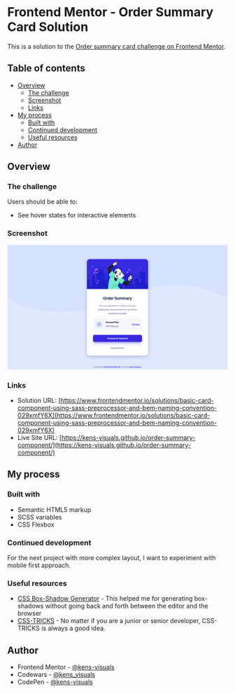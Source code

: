 # Frontend Mentor - Order Summary Card Solution

This is a solution to the [Order summary card challenge on Frontend Mentor](https://www.frontendmentor.io/challenges/order-summary-component-QlPmajDUj).

## Table of contents

- [Overview](#overview)
  - [The challenge](#the-challenge)
  - [Screenshot](#screenshot)
  - [Links](#links)
- [My process](#my-process)
  - [Built with](#built-with)
  - [Continued development](#continued-development)
  - [Useful resources](#useful-resources)
- [Author](#author)

## Overview

### The challenge

Users should be able to:

- See hover states for interactive elements

### Screenshot

![screenshot](./images/screenshot.png)

### Links

- Solution URL: [https://www.frontendmentor.io/solutions/basic-card-component-using-sass-preprocessor-and-bem-naming-convention-029xmfY6X](https://www.frontendmentor.io/solutions/basic-card-component-using-sass-preprocessor-and-bem-naming-convention-029xmfY6X)
- Live Site URL: [https://kens-visuals.github.io/order-summary-component/](https://kens-visuals.github.io/order-summary-component/)

## My process

### Built with

- Semantic HTML5 markup
- SCSS variables
- CSS Flexbox

### Continued development

For the next project with more complex layout, I want to experiment with mobile first approach.

### Useful resources

- [CSS Box-Shadow Generator](https://html-css-js.com/css/generator/box-shadow/) - This helped me for generating box-shadows without going back and forth between the editor and the browser
- [CSS-TRICKS](https://css-tricks.com/) - No matter if you are a junior or senior developer, CSS-TRICKS is always a good idea.

## Author

- Frontend Mentor - [@kens-visuals](https://www.frontendmentor.io/profile/kens-visuals)
- Codewars - [@kens_visuals](https://www.codewars.com/users/kens_visuals)
- CodePen - [@kens-visuals](https://codepen.io/kens-visuals)

